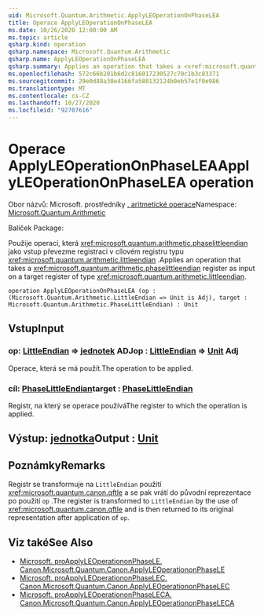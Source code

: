 ```yaml
---
uid: Microsoft.Quantum.Arithmetic.ApplyLEOperationOnPhaseLEA
title: Operace ApplyLEOperationOnPhaseLEA
ms.date: 10/26/2020 12:00:00 AM
ms.topic: article
qsharp.kind: operation
qsharp.namespace: Microsoft.Quantum.Arithmetic
qsharp.name: ApplyLEOperationOnPhaseLEA
qsharp.summary: Applies an operation that takes a <xref:microsoft.quantum.arithmetic.phaselittleendian> register as input on a target register of type <xref:microsoft.quantum.arithmetic.littleendian>.
ms.openlocfilehash: 572c66b201b6d2c816017230527c70c1b3c83371
ms.sourcegitcommit: 29e0d88a30e4166fa580132124b0eb57e1f0e986
ms.translationtype: MT
ms.contentlocale: cs-CZ
ms.lasthandoff: 10/27/2020
ms.locfileid: "92707616"
---
```

# <a name="applyleoperationonphaselea-operation"></a><span data-ttu-id="69b3f-102">Operace ApplyLEOperationOnPhaseLEA</span><span class="sxs-lookup"><span data-stu-id="69b3f-102">ApplyLEOperationOnPhaseLEA operation</span></span>

<span data-ttu-id="69b3f-103">Obor názvů: Microsoft. prostředníky [. aritmetické operace](xref:Microsoft.Quantum.Arithmetic)</span><span class="sxs-lookup"><span data-stu-id="69b3f-103">Namespace: [Microsoft.Quantum.Arithmetic](xref:Microsoft.Quantum.Arithmetic)</span></span>

<span data-ttu-id="69b3f-104">Balíček [](https://nuget.org/packages/)</span><span class="sxs-lookup"><span data-stu-id="69b3f-104">Package: [](https://nuget.org/packages/)</span></span>


<span data-ttu-id="69b3f-105">Použije operaci, která <xref:microsoft.quantum.arithmetic.phaselittleendian> jako vstup převezme registraci v cílovém registru typu <xref:microsoft.quantum.arithmetic.littleendian> .</span><span class="sxs-lookup"><span data-stu-id="69b3f-105">Applies an operation that takes a <xref:microsoft.quantum.arithmetic.phaselittleendian> register as input on a target register of type <xref:microsoft.quantum.arithmetic.littleendian>.</span></span>

```qsharp
operation ApplyLEOperationOnPhaseLEA (op : (Microsoft.Quantum.Arithmetic.LittleEndian => Unit is Adj), target : Microsoft.Quantum.Arithmetic.PhaseLittleEndian) : Unit
```


## <a name="input"></a><span data-ttu-id="69b3f-106">Vstup</span><span class="sxs-lookup"><span data-stu-id="69b3f-106">Input</span></span>

### <a name="op--littleendian--unit-adj"></a><span data-ttu-id="69b3f-107">op: [LittleEndian](xref:Microsoft.Quantum.Arithmetic.LittleEndian) => [jednotek](xref:microsoft.quantum.lang-ref.unit) ADJ</span><span class="sxs-lookup"><span data-stu-id="69b3f-107">op : [LittleEndian](xref:Microsoft.Quantum.Arithmetic.LittleEndian) => [Unit](xref:microsoft.quantum.lang-ref.unit) Adj</span></span>

<span data-ttu-id="69b3f-108">Operace, která se má použít.</span><span class="sxs-lookup"><span data-stu-id="69b3f-108">The operation to be applied.</span></span>


### <a name="target--phaselittleendian"></a><span data-ttu-id="69b3f-109">cíl: [PhaseLittleEndian](xref:Microsoft.Quantum.Arithmetic.PhaseLittleEndian)</span><span class="sxs-lookup"><span data-stu-id="69b3f-109">target : [PhaseLittleEndian](xref:Microsoft.Quantum.Arithmetic.PhaseLittleEndian)</span></span>

<span data-ttu-id="69b3f-110">Registr, na který se operace používá</span><span class="sxs-lookup"><span data-stu-id="69b3f-110">The register to which the operation is applied.</span></span>



## <a name="output--unit"></a><span data-ttu-id="69b3f-111">Výstup: [jednotka](xref:microsoft.quantum.lang-ref.unit)</span><span class="sxs-lookup"><span data-stu-id="69b3f-111">Output : [Unit](xref:microsoft.quantum.lang-ref.unit)</span></span>



## <a name="remarks"></a><span data-ttu-id="69b3f-112">Poznámky</span><span class="sxs-lookup"><span data-stu-id="69b3f-112">Remarks</span></span>

<span data-ttu-id="69b3f-113">Registr se transformuje na `LittleEndian` použití <xref:microsoft.quantum.canon.qftle> a se pak vrátí do původní reprezentace po použití `op` .</span><span class="sxs-lookup"><span data-stu-id="69b3f-113">The register is transformed to `LittleEndian` by the use of <xref:microsoft.quantum.canon.qftle> and is then returned to its original representation after application of `op`.</span></span>

## <a name="see-also"></a><span data-ttu-id="69b3f-114">Viz také</span><span class="sxs-lookup"><span data-stu-id="69b3f-114">See Also</span></span>

- [<span data-ttu-id="69b3f-115">Microsoft. proApplyLEOperationonPhaseLE. Canon.</span><span class="sxs-lookup"><span data-stu-id="69b3f-115">Microsoft.Quantum.Canon.ApplyLEOperationonPhaseLE</span></span>](xref:Microsoft.Quantum.Canon.ApplyLEOperationonPhaseLE)
- [<span data-ttu-id="69b3f-116">Microsoft. proApplyLEOperationonPhaseLEC. Canon.</span><span class="sxs-lookup"><span data-stu-id="69b3f-116">Microsoft.Quantum.Canon.ApplyLEOperationonPhaseLEC</span></span>](xref:Microsoft.Quantum.Canon.ApplyLEOperationonPhaseLEC)
- [<span data-ttu-id="69b3f-117">Microsoft. proApplyLEOperationonPhaseLECA. Canon.</span><span class="sxs-lookup"><span data-stu-id="69b3f-117">Microsoft.Quantum.Canon.ApplyLEOperationonPhaseLECA</span></span>](xref:Microsoft.Quantum.Canon.ApplyLEOperationonPhaseLECA)